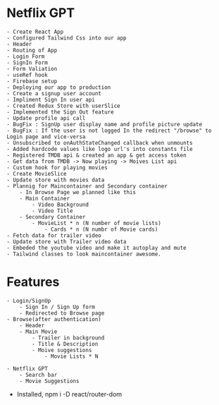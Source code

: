 # Netflix GPT

    - Create React App
    - Configured Tailwind Css into our app
    - Header
    - Routing of App
    - Login Form
    - SignIn Form
    - Form Valiation
    - useRef hook
    - Firebase setup
    - Deploying our app to production
    - Create a signup user account
    - Impliment Sign In user api
    - Created Redux Store with userSlice
    - Implemented the Sign Out feature
    - Update profile api call
    - BugFix : SignUp user display name and profile picture update
    - BugFix : If the user is not logged In the redirect "/browse" to Login page and vice-versa
    - Unsubscribed to onAuthStateChanged callback when unmounts
    - Added hardcode values like logo url's into constants file
    - Registered TMDB api & created an app & get access token
    - Get data from TMDB -> Now playing -> Moives List api
    - Custom hook for playing movies
    - Create MovieSlice
    - Update store with movies data
    - Plannig for Maincontainer and Secondary container
        - In Browse Page we planned like this
        - Main Container
            - Video Background
            - Video Title
        - Secondary Container
            - MovieList * n (N number of movie lists)
                - Cards * n (N numbr of Movie cards)
    - Fetch data for trailer video
    - Update store with Trailer video data
    - Embeded the youtube video and make it autoplay and mute
    - Tailwind classes to look maincontainer awesome.            


    
# Features
    - Login/SignUp
        - Sign In / Sign Up form
        - Redirected to Browse page
    - Browse(after authentication)
        - Header
        - Main Movie
            - Trailer in background
            - Title & Description
            - Moive suggestions
                - Movie Lists * N 

    - Netflix GPT
        - Search bar
        - Movie Suggestions

- Installed, npm i -D react/router-dom 